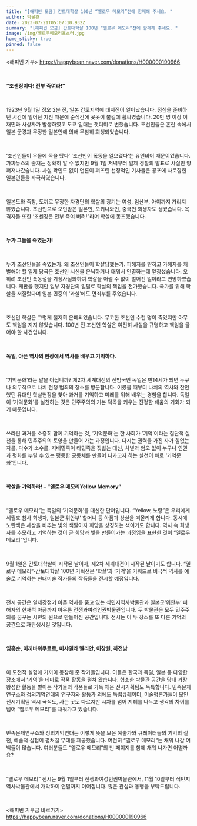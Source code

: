 ```yaml
---
title: "[해피빈 모금] 간토대학살 100년 “옐로우 메모리”전에 함께해 주세요. "
author: 박물관
date: 2023-07-21T05:07:10.932Z
summary: "[해피빈 모금] 간토대학살 100년 “옐로우 메모리”전에 함께해 주세요. "
image: /img/옐로우메모리포스터.jpg
home_sticky: true
pinned: false
---
```

<해피빈 기부> https://happybean.naver.com/donations/H000000190966

 ﻿  

**“조센징이다! 전부 죽여라!”**

 ﻿ 

1923년 9월 1일 정오 2분 전, 일본 간토지역에 대지진이 일어났습니다. 점심을 준비하던 시간에 일어난 지진 때문에 순식간에 곳곳이 불길에 휩싸였습니다. 20만 명 이상 이재민과 사상자가 발생하였고 도쿄 일대는 잿더미로 변했습니다. 조선인들은 혼란 속에서 일본 군경과 무장한 일본인에 의해 무참히 희생되었습니다.

 ﻿  

‘조선인들이 우물에 독을 탔다’ ‘조선인이 폭동을 일으켰다’는 유언비어 때문이었습니다. 가짜뉴스의 출처는 정확히 알 수 없지만 9월 1일 저녁부터 일제 경찰의 발표로 사실인 양 퍼져나갔습니다. 사실 확인도 없이 언론이 퍼뜨린 선정적인 기사들은 공포에 사로잡힌 일본인들을 자극하였습니다.

 ﻿ 

일본도와 죽창, 도끼로 무장한 자경단의 학살의 광기는 여성, 임산부, 아이까지 가리지 않았습니다. 조선인으로 오인받은 일본인, 오키나와인, 중국인 희생자도 생겼습니다. 목격자들 또한 ‘조센징은 전부 죽여 버려!”라며 학살에 동조했습니다.

 ﻿ 

**누가 그들을 죽였는가!**

 ﻿ 

누가 조선인들을 죽였는가. 왜 조선인들이 학살당했는가. 피해자를 밝히고 가해자를 처벌해야 할 일제 당국은 조선인 시신을 은닉하거나 태워서 인멸하는데 앞장섰습니다. 오히려 조선인 폭동설을 기정사실화하여 학살을 어쩔 수 없이 벌어진 일이라고 변명하였습니다. 재판을 했지만 일부 자경단의 일탈로 학살의 책임을 전가했습니다. 국가를 위해 학살을 저질렀다며 일본 민중의 ‘과실’에도 면죄부를 주었습니다.

 ﻿ 

조선인 학살은 그렇게 철저히 은폐되었습니다. 무고한 조선인 수천 명이 죽었지만 아무도 책임을 지지 않았습니다. 100년 전 조선인 학살은 여전히 사실을 규명하고 책임을 물어야 할 사건입니다.

 ﻿ 

**독일, 아픈 역사의 현장에서 역사를 배우고 기억하다.**

 ﻿ 

‘기억문화’라는 말을 아십니까? 제2차 세계대전의 전범국인 독일은 만14세가 되면 누구나 의무적으로 나치 전쟁 범죄의 장소를 방문합니다. 어렸을 때부터 나치의 역사와 잔인했던 유대인 학살현장을 찾아 과거를 기억하고 미래를 위해 배우는 경험을 합니다. 독일이 ‘기억문화’를 실천하는 것은 민주주의의 기본 덕목을 키우는 진정한 배움의 기회가 되기 때문입니다.

 ﻿ 

쓰라린 과거를 소중히 함께 기억하는 것, ‘기억문화’는 한 사회가 ‘기억’이라는 집단적 실천을 통해 민주주의의 토양을 만들어 가는 과정입니다. 다시는 권력을 가진 자가 힘없는 자를, 다수가 소수를, 지배민족이 타민족을 짓밟는 대신, 차별과 혐오 없이 누구나 인권과 평화를 누릴 수 있는 평등한 공동체를 만들어 나가고자 하는 실천이 바로 ‘기억문화’입니다.

 ﻿ 

**학살을 기억하라! – “옐로우 메모리Yellow Memory”**

 ﻿ 

 “옐로우 메모리”는 독일의 ‘기억문화’를 대신한 단어입니다. “Yellow, 노랑”은 우리에게 세월호 참사 희생자, 일본군‘위안부’ 할머니 등 아픔과 상실을 떠올리게 합니다. 동시에 노란색은 세상을 비추는 빛의 색깔이자 희망을 상징하는 색이기도 합니다. 역사 속 희생자를 추모하고 기억하는 것이 곧 희망과 빛을 만들어가는 과정임을 표현한 것이 “옐로우 메모리”입니다.

 ﻿ 

9월 1일은 간토대학살이 시작된 날이자, 제2차 세계대전이 시작된 날이기도 합니다. “옐로우 메모리”-간토대학살 100년 기획전은 ‘학살’과 ‘기억’을 키워드로 비극적 역사를 예술로 기억하는 현대미술 작가들의 작품들을 전시할 예정입니다.

 ﻿ 

전시 공간은 일제강점기 아픈 역사를 품고 있는 식민지역사박물관과 일본군‘위안부’ 피해자의 현재적 아픔까지 아우른 전쟁과여성인권박물관입니다. 두 박물관은 모두 민주주의를 꿈꾸는 시민의 원으로 만들어진 공간입니다. 전시는 이 두 장소를 또 다른 기억의 공간으로 재탄생시킬 것입니다.

 ﻿ 

**임흥순, 이끼바위쿠르르, 미샤엘라 멜리안, 이창원, 하전남**

 ﻿ 

이 도전적 실험에 기꺼이 동참해 준 작가들입니다. 이들은 한국과 독일, 일본 등 다양한 장소에서 ‘기억’을 테마로 작품 활동을 펼쳐 왔습니다. 협소한 박물관 공간을 당대 가장 왕성한 활동을 벌이는 작가들의 작품들로 가득 채운 전시기획팀도 독특합니다. 민족문제연구소와 정의기억연대의 연구자와 활동가 외에도 독립큐레이터, 미술평론가들이 모인 전시기획팀 역시 국적도, 사는 곳도 다르지만 시차를 넘어 지혜를 나누고 생각의 차이를 넘어 “옐로우 메모리”를 채워가고 있습니다.

 ﻿ 

민족문제연구소와 정의기억연대는 이렇게 뜻을 모은 예술가와 큐레이터들의 기억의 실천, 예술적 실험이 펼쳐질 무대를 제공했습니다. 여전히 “옐로우 메모리”는 채워 나갈 여백들이 많습니다. 여러분들도 “옐로우 메모리”의 빈 페이지를 함께 채워 나가면 어떨까요?

 ﻿ 

“옐로우 메모리” 전시는 9월 1일부터 전쟁과여성인권박물관에서, 11월 10일부터 식민지역사박물관에서 개막하여 연말까지 이어집니다. 많은 관심과 동행을 부탁드립니다.

 ﻿ 

<해피빈 기부금 바로가기>  https://happybean.naver.com/donations/H000000190966